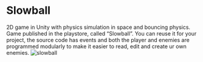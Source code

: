 # Slowball
2D game in Unity with physics simulation in space and bouncing physics.
Game published in the playstore, called “Slowball”.
You can reuse it for your project, the source code has events and both the player and enemies are programmed modularly to make it easier to read, edit and create ur own enemies.
 ![slowball](https://user-images.githubusercontent.com/45081449/159124695-280802f9-42bd-4012-aba2-68ff9386c59a.png)
